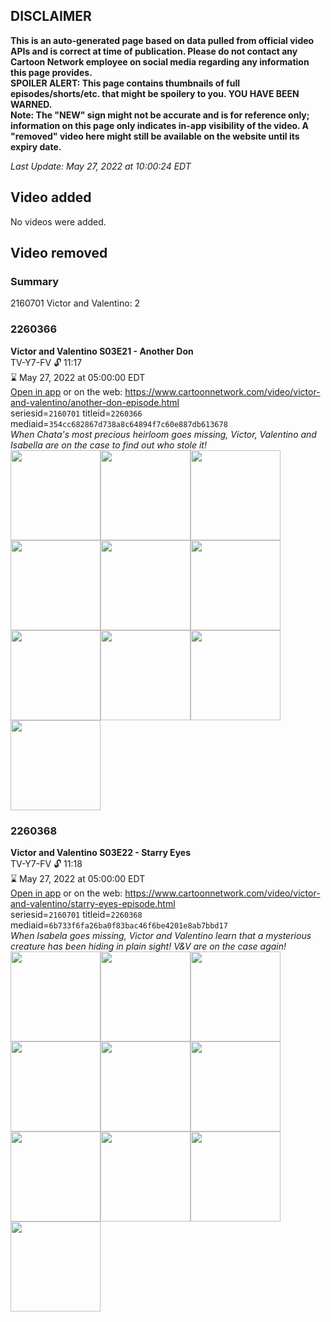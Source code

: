 ## DISCLAIMER
**This is an auto-generated page based on data pulled from official video APIs and is correct at time of publication. Please do not contact any Cartoon Network employee on social media regarding any information this page provides.**  
**SPOILER ALERT: This page contains thumbnails of full episodes/shorts/etc. that might be spoilery to you. YOU HAVE BEEN WARNED.**  
**Note: The "NEW" sign might not be accurate and is for reference only; information on this page only indicates in-app visibility of the video. A "removed" video here might still be available on the website until its expiry date.**  

_Last Update: May 27, 2022 at 10:00:24 EDT_
## Video added
No videos were added.  
## Video removed
### Summary
2160701 Victor and Valentino: 2  
### 2260366
**Victor and Valentino S03E21 - Another Don**  
TV-Y7-FV 🔓 11:17  
⌛ May 27, 2022 at 05:00:00 EDT  
[Open in app](https://cnvideo.sercomkc.org/redirector.html?type=cnapp&seriesid=10000000000&titleid=2260366&mediaid=354cc682867d738a8c64894f7c60e887db613678) or on the web: https://www.cartoonnetwork.com/video/victor-and-valentino/another-don-episode.html  
seriesid=`2160701` titleid=`2260366` mediaid=`354cc682867d738a8c64894f7c60e887db613678`  
_When Chata's most precious heirloom goes missing, Victor, Valentino and Isabella are on the case to find out who stole it!_  
<a href="https://s3.amazonaws.com/cartoonorchestrator/2260366_001_1280x720.jpg"><img src="https://s3.amazonaws.com/cartoonorchestrator/2260366_001_640x360.jpg" height="144px" /></a><a href="https://s3.amazonaws.com/cartoonorchestrator/2260366_002_1280x720.jpg"><img src="https://s3.amazonaws.com/cartoonorchestrator/2260366_002_640x360.jpg" height="144px" /></a><a href="https://s3.amazonaws.com/cartoonorchestrator/2260366_003_1280x720.jpg"><img src="https://s3.amazonaws.com/cartoonorchestrator/2260366_003_640x360.jpg" height="144px" /></a><a href="https://s3.amazonaws.com/cartoonorchestrator/2260366_004_1280x720.jpg"><img src="https://s3.amazonaws.com/cartoonorchestrator/2260366_004_640x360.jpg" height="144px" /></a><a href="https://s3.amazonaws.com/cartoonorchestrator/2260366_005_1280x720.jpg"><img src="https://s3.amazonaws.com/cartoonorchestrator/2260366_005_640x360.jpg" height="144px" /></a><a href="https://s3.amazonaws.com/cartoonorchestrator/2260366_006_1280x720.jpg"><img src="https://s3.amazonaws.com/cartoonorchestrator/2260366_006_640x360.jpg" height="144px" /></a><a href="https://s3.amazonaws.com/cartoonorchestrator/2260366_007_1280x720.jpg"><img src="https://s3.amazonaws.com/cartoonorchestrator/2260366_007_640x360.jpg" height="144px" /></a><a href="https://s3.amazonaws.com/cartoonorchestrator/2260366_008_1280x720.jpg"><img src="https://s3.amazonaws.com/cartoonorchestrator/2260366_008_640x360.jpg" height="144px" /></a><a href="https://s3.amazonaws.com/cartoonorchestrator/2260366_009_1280x720.jpg"><img src="https://s3.amazonaws.com/cartoonorchestrator/2260366_009_640x360.jpg" height="144px" /></a><a href="https://s3.amazonaws.com/cartoonorchestrator/2260366_010_1280x720.jpg"><img src="https://s3.amazonaws.com/cartoonorchestrator/2260366_010_640x360.jpg" height="144px" /></a>
### 2260368
**Victor and Valentino S03E22 - Starry Eyes**  
TV-Y7-FV 🔓 11:18  
⌛ May 27, 2022 at 05:00:00 EDT  
[Open in app](https://cnvideo.sercomkc.org/redirector.html?type=cnapp&seriesid=10000000000&titleid=2260368&mediaid=6b733f6fa26ba0f83bac46f6be4201e8ab7bbd17) or on the web: https://www.cartoonnetwork.com/video/victor-and-valentino/starry-eyes-episode.html  
seriesid=`2160701` titleid=`2260368` mediaid=`6b733f6fa26ba0f83bac46f6be4201e8ab7bbd17`  
_When Isabela goes missing, Victor and Valentino learn that a mysterious creature has been hiding in plain sight! V&V are on the case again!_  
<a href="https://s3.amazonaws.com/cartoonorchestrator/2260368_001_1280x720.jpg"><img src="https://s3.amazonaws.com/cartoonorchestrator/2260368_001_640x360.jpg" height="144px" /></a><a href="https://s3.amazonaws.com/cartoonorchestrator/2260368_002_1280x720.jpg"><img src="https://s3.amazonaws.com/cartoonorchestrator/2260368_002_640x360.jpg" height="144px" /></a><a href="https://s3.amazonaws.com/cartoonorchestrator/2260368_003_1280x720.jpg"><img src="https://s3.amazonaws.com/cartoonorchestrator/2260368_003_640x360.jpg" height="144px" /></a><a href="https://s3.amazonaws.com/cartoonorchestrator/2260368_004_1280x720.jpg"><img src="https://s3.amazonaws.com/cartoonorchestrator/2260368_004_640x360.jpg" height="144px" /></a><a href="https://s3.amazonaws.com/cartoonorchestrator/2260368_005_1280x720.jpg"><img src="https://s3.amazonaws.com/cartoonorchestrator/2260368_005_640x360.jpg" height="144px" /></a><a href="https://s3.amazonaws.com/cartoonorchestrator/2260368_006_1280x720.jpg"><img src="https://s3.amazonaws.com/cartoonorchestrator/2260368_006_640x360.jpg" height="144px" /></a><a href="https://s3.amazonaws.com/cartoonorchestrator/2260368_007_1280x720.jpg"><img src="https://s3.amazonaws.com/cartoonorchestrator/2260368_007_640x360.jpg" height="144px" /></a><a href="https://s3.amazonaws.com/cartoonorchestrator/2260368_008_1280x720.jpg"><img src="https://s3.amazonaws.com/cartoonorchestrator/2260368_008_640x360.jpg" height="144px" /></a><a href="https://s3.amazonaws.com/cartoonorchestrator/2260368_009_1280x720.jpg"><img src="https://s3.amazonaws.com/cartoonorchestrator/2260368_009_640x360.jpg" height="144px" /></a><a href="https://s3.amazonaws.com/cartoonorchestrator/2260368_010_1280x720.jpg"><img src="https://s3.amazonaws.com/cartoonorchestrator/2260368_010_640x360.jpg" height="144px" /></a>
